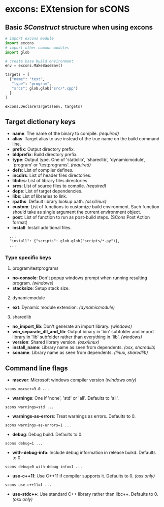 
# excons: EXtension for sCONS

## Basic *SConstruct* structure when using **excons**

```python
# import excons module
import excons
# import other common modules
import glob

# create base build environment
env = excons.MakeBaseEnv()

targets = [
  {"name": "test",
   "type": "program",
   "srcs": glob.glob("src/*.cpp")
  }
]

excons.DeclareTargets(env, targets)
```

## Target dictionary keys
* **name**: The name of the binary to compile. *(required)*
* **alias**: Target alias to use instead of the true name on the build command line.
* **prefix**: Output directory prefix.
* **bldprefix**: Build directory prefix.
* **type**: Output type. One of 'staticlib', 'sharedlib', 'dynamicmodule', 'program' or 'testprograms'. *(required)*
* **defs**: List of compiler defines.
* **incdirs**: List of header files directories.
* **libdirs**: List of library files directories.
* **srcs**: List of source files to compile. *(required)*
* **deps**: List of target dependencies.
* **libs**: List of libraries to link.
* **rpaths**: Default library lookup path. *(osx/linux)*
* **custom**: List of functions to customize build environment. Such function should take as single argument the current environment object.
* **post**: List of function to run as post-build steps. (SCons Post Action format)
* **install**: Install additional files.
```
  ...
  "install": {"scripts": glob.glob("scripts/*.py")},
  ...
```

### Type specific keys
1. program/testprograms
  * **no-console**: Don't popup windows prompt when running resulting program. *(windows)*
  * **stacksize**: Setup stack size.
2. dynamicmodule
  * **ext**: Dynamic module extension. *(dynamicmodule)*
3. sharedlib
  * **no_import_lib**: Don't generate an import library. *(windows)*
  * **win_separate_dll_and_lib**: Output binary in 'bin' subfolder and import library in 'lib' subfolder rather than everything in 'lib'. *(windows)*
  * **version**: Shared library version. *(osx/linux)*
  * **install_name**: Library name as seen from dependents. *(osx, sharedlib)*
  * **soname**: Library name as seen from dependents. *(linux, sharedlib)*

## Command line flags
* **mscver**: Microsoft windows compiler version *(windows only)*
```
scons mscver=9.0 ...
```
* **warnings**: One if 'none', 'std' or 'all'. Defaults to 'all'.
```
scons warnings=std ...
```
* **warnings-as-errors**: Treat warnings as errors. Defaults to 0.
```
scons warnings-as-errors=1 ...
```
* **debug**: Debug build. Defaults to 0.
```
scons debug=1 ...
```
* **with-debug-info**: Include debug information in release buikd. Defaults to 0.
```
scons debug=0 with-debug-info=1 ...
```
* **use-c++11**: Use C++11 if compiler supports it. Defaults to 0. *(osx only)*
```
scons use-c++11=1 ...
```
* **use-stdc++**: Use standard C++ library rather than libc++. Defaults to 0. *(osx only)*
